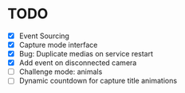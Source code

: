 # TODO

- [x] Event Sourcing
- [x] Capture mode interface
- [x] Bug: Duplicate medias on service restart
- [x] Add event on disconnected camera
- [ ] Challenge mode: animals
- [ ] Dynamic countdown for capture title animations
